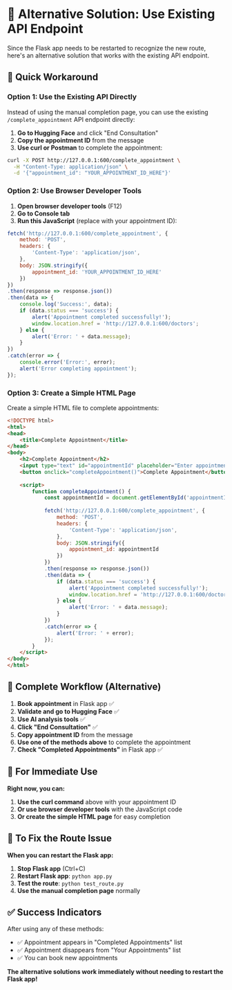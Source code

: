 # 🔄 Alternative Solution: Use Existing API Endpoint

Since the Flask app needs to be restarted to recognize the new route, here's an alternative solution that works with the existing API endpoint.

## 🎯 Quick Workaround

### Option 1: Use the Existing API Directly

Instead of using the manual completion page, you can use the existing `/complete_appointment` API endpoint directly:

1. **Go to Hugging Face** and click "End Consultation"
2. **Copy the appointment ID** from the message
3. **Use curl or Postman** to complete the appointment:

```bash
curl -X POST http://127.0.0.1:600/complete_appointment \
  -H "Content-Type: application/json" \
  -d '{"appointment_id": "YOUR_APPOINTMENT_ID_HERE"}'
```

### Option 2: Use Browser Developer Tools

1. **Open browser developer tools** (F12)
2. **Go to Console tab**
3. **Run this JavaScript** (replace with your appointment ID):

```javascript
fetch('http://127.0.0.1:600/complete_appointment', {
    method: 'POST',
    headers: {
        'Content-Type': 'application/json',
    },
    body: JSON.stringify({
        appointment_id: 'YOUR_APPOINTMENT_ID_HERE'
    })
})
.then(response => response.json())
.then(data => {
    console.log('Success:', data);
    if (data.status === 'success') {
        alert('Appointment completed successfully!');
        window.location.href = 'http://127.0.0.1:600/doctors';
    } else {
        alert('Error: ' + data.message);
    }
})
.catch(error => {
    console.error('Error:', error);
    alert('Error completing appointment');
});
```

### Option 3: Create a Simple HTML Page

Create a simple HTML file to complete appointments:

```html
<!DOCTYPE html>
<html>
<head>
    <title>Complete Appointment</title>
</head>
<body>
    <h2>Complete Appointment</h2>
    <input type="text" id="appointmentId" placeholder="Enter appointment ID">
    <button onclick="completeAppointment()">Complete Appointment</button>
    
    <script>
        function completeAppointment() {
            const appointmentId = document.getElementById('appointmentId').value;
            
            fetch('http://127.0.0.1:600/complete_appointment', {
                method: 'POST',
                headers: {
                    'Content-Type': 'application/json',
                },
                body: JSON.stringify({
                    appointment_id: appointmentId
                })
            })
            .then(response => response.json())
            .then(data => {
                if (data.status === 'success') {
                    alert('Appointment completed successfully!');
                    window.location.href = 'http://127.0.0.1:600/doctors';
                } else {
                    alert('Error: ' + data.message);
                }
            })
            .catch(error => {
                alert('Error: ' + error);
            });
        }
    </script>
</body>
</html>
```

## 🎯 Complete Workflow (Alternative)

1. **Book appointment** in Flask app ✅
2. **Validate and go to Hugging Face** ✅
3. **Use AI analysis tools** ✅
4. **Click "End Consultation"** ✅
5. **Copy appointment ID** from the message
6. **Use one of the methods above** to complete the appointment
7. **Check "Completed Appointments"** in Flask app ✅

## 🚀 For Immediate Use

**Right now, you can:**

1. **Use the curl command** above with your appointment ID
2. **Or use browser developer tools** with the JavaScript code
3. **Or create the simple HTML page** for easy completion

## 🔧 To Fix the Route Issue

**When you can restart the Flask app:**

1. **Stop Flask app** (Ctrl+C)
2. **Restart Flask app**: `python app.py`
3. **Test the route**: `python test_route.py`
4. **Use the manual completion page** normally

## ✅ Success Indicators

After using any of these methods:
- ✅ Appointment appears in "Completed Appointments" list
- ✅ Appointment disappears from "Your Appointments" list
- ✅ You can book new appointments

**The alternative solutions work immediately without needing to restart the Flask app!** 